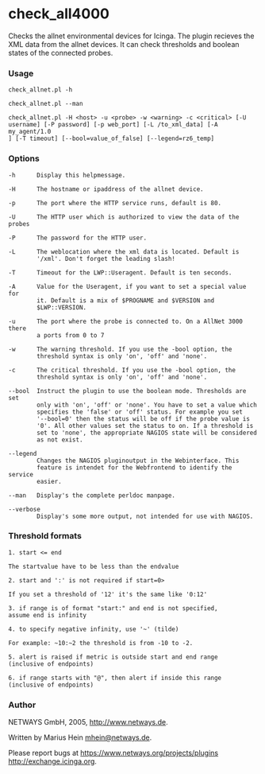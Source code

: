 check_all4000
=============

Checks the allnet environmental devices for Icinga.
The plugin recieves the XML data from the allnet devices. It can check thresholds and boolean states of the connected probes.

### Usage
    check_allnet.pl -h

    check_allnet.pl --man

    check_allnet.pl -H <host> -u <probe> -w <warning> -c <critical> [-U
    username] [-P password] [-p web_port] [-L /to_xml_data] [-A my_agent/1.0
    ] [-T timeout] [--bool=value_of_false] [--legend=rz6_temp]


### Options

    -h      Display this helpmessage.

    -H      The hostname or ipaddress of the allnet device.

    -p      The port where the HTTP service runs, default is 80.

    -U      The HTTP user which is authorized to view the data of the probes

    -P      The password for the HTTP user.

    -L      The weblocation where the xml data is located. Default is
            '/xml'. Don't forget the leading slash!

    -T      Timeout for the LWP::Useragent. Default is ten seconds.

    -A      Value for the Useragent, if you want to set a special value for
            it. Default is a mix of $PROGNAME and $VERSION and
            $LWP::VERSION.

    -u      The port where the probe is connected to. On a AllNet 3000 there
            a ports from 0 to 7

    -w      The warning threshold. If you use the -bool option, the
            threshold syntax is only 'on', 'off' and 'none'.

    -c      The critical threshold. If you use the -bool option, the
            threshold syntax is only 'on', 'off' and 'none'.

    --bool  Instruct the plugin to use the boolean mode. Thresholds are set
            only with 'on', 'off' or 'none'. You have to set a value which
            specifies the 'false' or 'off' status. For example you set
            '--bool=0' then the status will be off if the probe value is
            '0'. All other values set the status to on. If a threshold is
            set to 'none', the appropriate NAGIOS state will be considered
            as not exist.

    --legend
            Changes the NAGIOS pluginoutput in the Webinterface. This
            feature is intendet for the Webfrontend to identify the service
            easier.

    --man   Display's the complete perldoc manpage.

    --verbose
            Display's some more output, not intended for use with NAGIOS.

### Threshold formats
    1. start <= end

    The startvalue have to be less than the endvalue

    2. start and ':' is not required if start=0>

    If you set a threshold of '12' it's the same like '0:12'

    3. if range is of format "start:" and end is not specified,
    assume end is infinity

    4. to specify negative infinity, use '~' (tilde)

    For example: ~10:~2 the threshold is from -10 to -2.

    5. alert is raised if metric is outside start and end range
    (inclusive of endpoints)

    6. if range starts with "@", then alert if inside this range
    (inclusive of endpoints)


### Author

NETWAYS GmbH, 2005, http://www.netways.de.

Written by Marius Hein <mhein@netways.de>.

Please report bugs at https://www.netways.org/projects/plugins
http://exchange.icinga.org.

